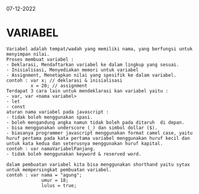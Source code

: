 07-12-2022
# VARIABEL
    Variabel adalah tempat/wadah yang memiliki nama, yang berfungsi untuk menyimpan nilai.
    Proses membuat variabel : 
    - Deklarasi, Mendaftarkan variabel ke dalam lingkup yang sesuai. 
    - Inisialisasi, Menyediakan memori untuk variabel
    - Assignment, Menetapkan nilai yang spesifik ke dalam variabel.
    contoh : var x; // deklarasi & inisialisasi
             x = 20; // assignment
    Terdapat 3 cara lain untuk mendeklarasi kan variabel yaitu : 
    - var, var <nama variabel>
    - let
    - const
    aturan nama variabel pada javascript : 
    - tidak boleh menggunakan spasi.
    - boleh mengandung angka namun tidak boleh pada ditaruh  di depan.
    - bisa menggunakan underscore (_) dan simbol dollar ($).
    - biasanya programmer javascript menggunakan format camel case, yaitu huruf pertama pada kata pertama variabel menggunakan huruf kecil dan untuk kata kedua dan seterusnya menggunakan huruf kapital.
    contoh : var namaVariabelPanjang.
    - tidak boleh menggunakan keyword & reserved word.
    
    dalam pembuatan variabel kita bisa menggunakan shorthand yaitu sytax untuk mempersingkat pembuatan variabel.  
    contoh : var nama = "agung";
                 umur = 18;
                 lulus = true;
